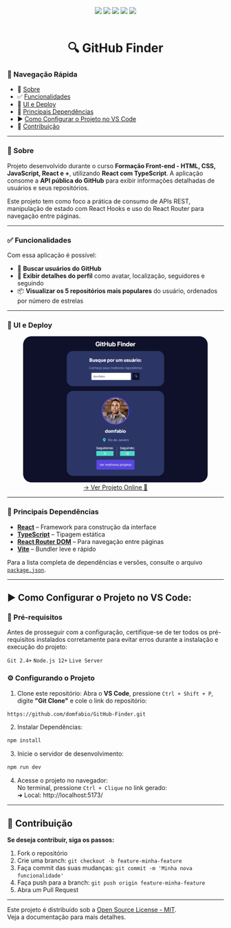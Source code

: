 <div align="center">
  <img src="https://img.shields.io/static/v1?label=React&message=framework&color=61DAFB&style=for-the-badge&logo=react"/>
  <img src="https://img.shields.io/static/v1?label=TypeScript&message=linguagem&color=3178C6&style=for-the-badge&logo=typescript"/>
  <img src="https://img.shields.io/static/v1?label=React%20Router&message=DOM&color=CA4245&style=for-the-badge&logo=reactrouter"/>
  <img src="https://img.shields.io/badge/Status-Concluído-green?style=for-the-badge"/>
  <img src="https://img.shields.io/badge/License-MIT-2ecc71?style=for-the-badge&logo=open-source-initiative&logoColor=white"/>
</div>

<br>

<h1 align="center">🔍 GitHub Finder</h1>

### 🧭 Navegação Rápida

- 📝 [Sobre](#-sobre)
- ✅ [Funcionalidades](#-funcionalidades)
- 🚀 [UI e Deploy](#-ui-e-deploy)
- 🧩 [Principais Dependências](#-principais-dependências)
- ▶️ [Como Configurar o Projeto no VS Code](#️-como-configurar-o-projeto-no-vs-code)
- 🤝 [Contribuição](#-contribuição)

---

### 📝 Sobre

Projeto desenvolvido durante o curso **Formação Front-end - HTML, CSS, JavaScript, React e +**, utilizando **React com TypeScript**. A aplicação consome a **API pública do GitHub** para exibir informações detalhadas de usuários e seus repositórios.

Este projeto tem como foco a prática de consumo de APIs REST, manipulação de estado com React Hooks e uso do React Router para navegação entre páginas.

---

### ✅ Funcionalidades

Com essa aplicação é possível:

- 🔎 **Buscar usuários do GitHub**
- 👤 **Exibir detalhes do perfil** como avatar, localização, seguidores e seguindo
- 📦 **Visualizar os 5 repositórios mais populares** do usuário, ordenados por número de estrelas

---

### 🚀 UI e Deploy

<div align="center">
  
  <img src="./public/screen.png" width="430px"> 
  <br/>
  <a href="https://github-finder-liard-five.vercel.app/">→ Ver Projeto Online 🔗</a>
</div>


---

### 🧩 Principais Dependências

- **[React](https://reactjs.org/)** – Framework para construção da interface
- **[TypeScript](https://www.typescriptlang.org/)** – Tipagem estática
- **[React Router DOM](https://reactrouter.com/)** – Para navegação entre páginas
- **[Vite](https://vitejs.dev/)** – Bundler leve e rápido

Para a lista completa de dependências e versões, consulte o arquivo [`package.json`](./package.json).

---

## ▶️ Como Configurar o Projeto no VS Code:

### 📌 Pré-requisitos
Antes de prosseguir com a configuração, certifique-se de ter todos os pré-requisitos instalados corretamente para evitar erros durante a instalação e execução do projeto:

`Git 2.4+` `Node.js 12+` `Live Server` 


### ⚙️ Configurando o Projeto

1. Clone este repositório:
Abra o **VS Code**, pressione `Ctrl + Shift + P`, digite **"Git Clone"** e cole o link do repositório:
```sh
https://github.com/domfabio/GitHub-Finder.git
```
2. Instalar Dependências:
```sh
npm install
```
3. Inicie o servidor de desenvolvimento:
```sh
npm run dev
```
4. Acesse o projeto no navegador:<br>
No terminal, pressione `Ctrl + Clique` no link gerado:<br>
 ➜  Local:   http://localhost:5173/

---

## 🤝 Contribuição
**Se deseja contribuir, siga os passos:**
1. Fork o repositório
2. Crie uma branch: `git checkout -b feature-minha-feature`
3. Faça commit das suas mudanças: `git commit -m 'Minha nova funcionalidade'`
4. Faça push para a branch: `git push origin feature-minha-feature`
5. Abra um Pull Request

---

Este projeto é distribuído sob a [Open Source License - MIT](https://opensource.org/licenses/MIT). <br>Veja a documentação para mais detalhes.